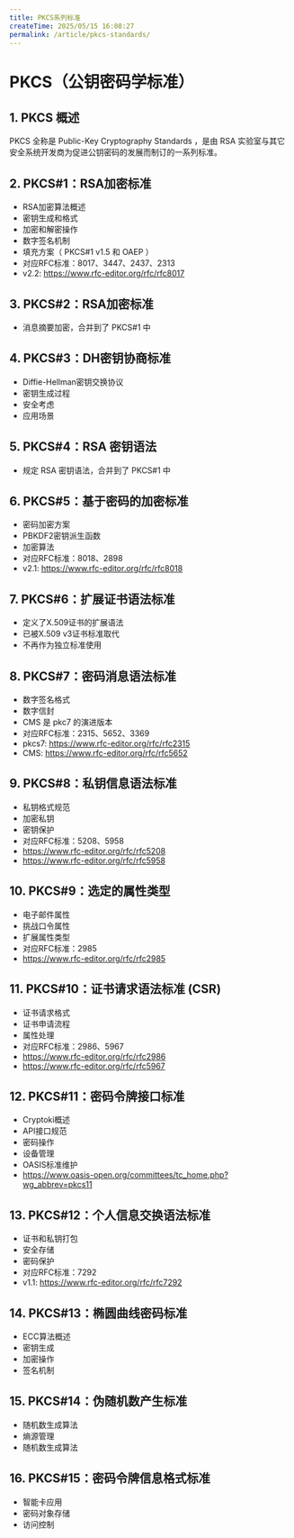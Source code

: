 ```yaml
---
title: PKCS系列标准
createTime: 2025/05/15 16:08:27
permalink: /article/pkcs-standards/
---
```


# PKCS（公钥密码学标准）

## 1. PKCS 概述
PKCS 全称是 Public-Key Cryptography Standards ，是由 RSA 实验室与其它安全系统开发商为促进公钥密码的发展而制订的一系列标准。

## 2. PKCS#1：RSA加密标准
- RSA加密算法概述
- 密钥生成和格式
- 加密和解密操作
- 数字签名机制
- 填充方案（ PKCS#1 v1.5 和 OAEP ）
- 对应RFC标准：8017、3447、2437、2313
- v2.2: https://www.rfc-editor.org/rfc/rfc8017

## 3. PKCS#2：RSA加密标准
- 消息摘要加密，合并到了 PKCS#1 中

## 4. PKCS#3：DH密钥协商标准
- Diffie-Hellman密钥交换协议
- 密钥生成过程
- 安全考虑
- 应用场景

## 5. PKCS#4：RSA 密钥语法
- 规定 RSA 密钥语法，合并到了 PKCS#1 中

## 6. PKCS#5：基于密码的加密标准
- 密码加密方案
- PBKDF2密钥派生函数
- 加密算法
- 对应RFC标准：8018、2898
- v2.1: https://www.rfc-editor.org/rfc/rfc8018

## 7. PKCS#6：扩展证书语法标准
- 定义了X.509证书的扩展语法
- 已被X.509 v3证书标准取代
- 不再作为独立标准使用

## 8. PKCS#7：密码消息语法标准
- 数字签名格式
- 数字信封
- CMS 是 pkc7 的演进版本
- 对应RFC标准：2315、5652、3369
- pkcs7: https://www.rfc-editor.org/rfc/rfc2315
- CMS: https://www.rfc-editor.org/rfc/rfc5652

## 9. PKCS#8：私钥信息语法标准
- 私钥格式规范
- 加密私钥
- 密钥保护
- 对应RFC标准：5208、5958
- https://www.rfc-editor.org/rfc/rfc5208
- https://www.rfc-editor.org/rfc/rfc5958

## 10. PKCS#9：选定的属性类型
- 电子邮件属性
- 挑战口令属性
- 扩展属性类型
- 对应RFC标准：2985
- https://www.rfc-editor.org/rfc/rfc2985

## 11. PKCS#10：证书请求语法标准 (CSR)
- 证书请求格式
- 证书申请流程
- 属性处理
- 对应RFC标准：2986、5967
- https://www.rfc-editor.org/rfc/rfc2986
- https://www.rfc-editor.org/rfc/rfc5967

## 12. PKCS#11：密码令牌接口标准
- Cryptoki概述
- API接口规范
- 密码操作
- 设备管理
- OASIS标准维护
- https://www.oasis-open.org/committees/tc_home.php?wg_abbrev=pkcs11

## 13. PKCS#12：个人信息交换语法标准
- 证书和私钥打包
- 安全存储
- 密码保护
- 对应RFC标准：7292
- v1.1: https://www.rfc-editor.org/rfc/rfc7292

## 14. PKCS#13：椭圆曲线密码标准
- ECC算法概述
- 密钥生成
- 加密操作
- 签名机制

## 15. PKCS#14：伪随机数产生标准
- 随机数生成算法
- 熵源管理
- 随机数生成算法

## 16. PKCS#15：密码令牌信息格式标准
- 智能卡应用
- 密码对象存储
- 访问控制